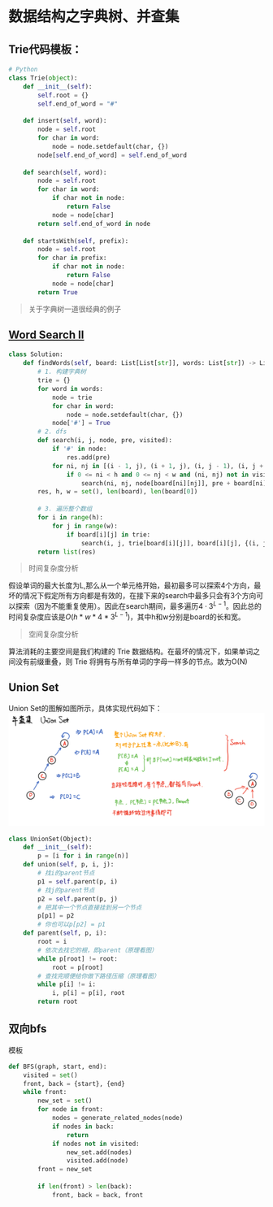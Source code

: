# 数据结构之字典树、并查集

## Trie代码模板：
```Python
# Python
class Trie(object):
    def __init__(self):
		self.root = {}
		self.end_of_word = "#"

	def insert(self, word):
		node = self.root
		for char in word:
			node = node.setdefault(char, {})
		node[self.end_of_word] = self.end_of_word

	def search(self, word):
		node = self.root
		for char in word:
			if char not in node:
				return False
			node = node[char]
		return self.end_of_word in node

	def startsWith(self, prefix):
		node = self.root
		for char in prefix:
			if char not in node:
				return False
			node = node[char]
		return True
```
>关于字典树一道很经典的例子
## [Word Search II](https://leetcode-cn.com/problems/word-search-ii/)
```Python
class Solution:
    def findWords(self, board: List[List[str]], words: List[str]) -> List[str]:
        # 1. 构建字典树
        trie = {}
        for word in words:
            node = trie
            for char in word:
                node = node.setdefault(char, {})
            node['#'] = True
        # 2. dfs
        def search(i, j, node, pre, visited):
            if '#' in node:
                res.add(pre)
            for ni, nj in [(i - 1, j), (i + 1, j), (i, j - 1), (i, j + 1)]:
                if 0 <= ni < h and 0 <= nj < w and (ni, nj) not in visited and board[ni][nj] in node:
                    search(ni, nj, node[board[ni][nj]], pre + board[ni][nj], visited | {(ni, nj)})
        res, h, w = set(), len(board), len(board[0])

        # 3. 遍历整个数组
        for i in range(h):
            for j in range(w):
                if board[i][j] in trie:
                    search(i, j, trie[board[i][j]], board[i][j], {(i, j)})
        return list(res)
```

> 时间复杂度分析

假设单词的最大长度为L,那么从一个单元格开始，最初最多可以探索4个方向，最坏的情况下假定所有方向都是有效的，在接下来的search中最多只会有3个方向可以探索（因为不能重复使用）。因此在search期间，最多遍历$4\cdot3^{L - 1}$。因此总的时间复杂度应该是$O(h * w * 4 * 3 ^ {L - 1})$，其中h和w分别是board的长和宽。

> 空间复杂度分析

算法消耗的主要空间是我们构建的 Trie 数据结构。在最坏的情况下，如果单词之间没有前缀重叠，则 Trie 将拥有与所有单词的字母一样多的节点。故为O(N)

## Union Set
Union Set的图解如图所示，具体实现代码如下：
![avatar](https://raw.githubusercontent.com/rfhklwt/algorithm010/master/Week07/UnionSet.png)

```Python
class UnionSet(Object):
    def __init__(self):
        p = [i for i in range(n)]
    def union(self, p, i, j):
        # 找i的parent节点
        p1 = self.parent(p, i)
        # 找j的parent节点
        p2 = self.parent(p, j)
        # 把其中一个节点直接挂到另一个节点
        p[p1] = p2
        # 你也可以p[p2] = p1
    def parent(self, p, i):
        root = i
        # 依次去找它的根，即parent（原理看图）
        while p[root] != root:
            root = p[root]
        # 查找完顺便给你做下路径压缩（原理看图）
        while p[i] != i:
            i, p[i] = p[i], root
        return root
```

## 双向bfs
模板
```python
def BFS(graph, start, end):
    visited = set()
	front, back = {start}, {end}
	while front:
        new_set = set()
        for node in front:
            nodes = generate_related_nodes(node)
            if nodes in back:
                return
            if nodes not in visited:
                new_set.add(nodes)
                visited.add(node)
		front = new_set

        if len(front) > len(back):
            front, back = back, front

```
